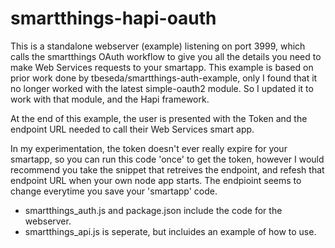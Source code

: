 # smartthings-hapi-oauth

This is a standalone webserver (example) listening on port 3999, which calls the smartthings OAuth workflow to give
you all the details you need to make Web Services requests to your smartapp.  This example is based on prior
work done by tbeseda/smartthings-auth-example, only I found that it no longer worked with the latest simple-oauth2
module.  So I updated it to work with that module, and the Hapi framework.

At the end of this example, the user is presented with the Token and the endpoint URL needed to call their Web Services smart app.

In my experimentation, the token doesn't ever really expire for your smartapp, so you can run this code 'once' to get the token, however I would recommend you take the snippet that retreives the endpoint, and refesh that endpoint URL when your own node app starts. The endpioint seems to change everytime you save your 'smartapp' code.

- smartthings_auth.js and package.json include the code for the webserver.
- smartthings_api.js is seperate, but incluides an example of how to use.


